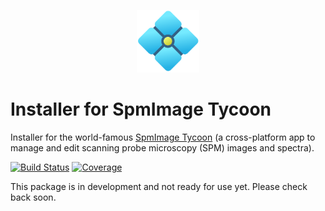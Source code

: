 <p align="center">
  <img width="100" height="100" src="res/logo_diamond_animated.svg?raw=true" />
</p>

# Installer for SpmImage Tycoon

Installer for the world-famous [SpmImage Tycoon](https://github.com/alexriss/SpmImageTycoon.jl) (a cross-platform app to manage and edit scanning probe microscopy (SPM) images and spectra).

[![Build Status](https://github.com/alexriss/SpmImageTycoonInstaller.jl/actions/workflows/CI.yml/badge.svg?branch=master)](https://github.com/alexriss/SpmImageTycoonInstaller.jl/actions/workflows/CI.yml?query=branch%3Amaster)
[![Coverage](https://codecov.io/gh/alexriss/SpmImageTycoonInstaller.jl/branch/master/graph/badge.svg)](https://codecov.io/gh/alexriss/SpmImageTycoonInstaller.jl)

This package is in development and not ready for use yet. Please check back soon.

